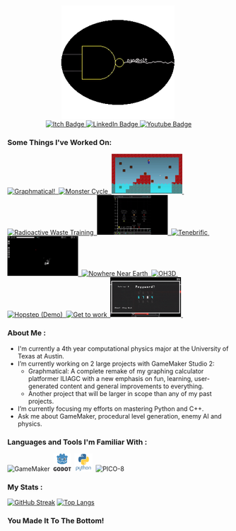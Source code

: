 <div id="header" align="center">
  <img src="https://github.com/nandbolt/Unfinished-Projects/blob/main/nand-gate.gif" title="nandbolt" alt="nandbolt" width="256" height="256"/>&nbsp;
  <div id="badges">
    <a href="https://nandbolt.itch.io/">
      <img src="https://img.shields.io/badge/Itch-red?style=for-the-badge&logo=itchdotio&logoColor=white" alt="Itch Badge"/>
    </a>
    <a href="https://www.linkedin.com/in/alexander-wilson-b5097916a/">
      <img src="https://img.shields.io/badge/LinkedIn-blue?style=for-the-badge&logo=linkedin&logoColor=white" alt="LinkedIn Badge"/>
    </a>
    <a href="https://www.youtube.com/channel/UCQF_UYpU0FnzPEFd3Hf_pfw">
      <img src="https://img.shields.io/badge/YouTube-red?style=for-the-badge&logo=youtube&logoColor=white" alt="Youtube Badge"/>
    </a>
  </div>
</div>

### Some Things I've Worked On:
<div>
  <a href="https://github.com/nandbolt/Graphmatical">
    <img src="https://github.com/nandbolt/Graphmatical/blob/main/gifs/gif-1.gif" title="Graphmatical!" alt="Graphmatical!" width="160" height="90"/>&nbsp;
  </a>
  <a href="https://github.com/nandbolt/Monster-Cycle">
    <img src="https://github.com/nandbolt/Monster-Cycle/blob/main/gifs/mc_gif-2-crop.gif" title="Monster Cycle" alt="Monster Cycle" width="160" height="90"/>&nbsp;
  </a>
  <a href="https://github.com/nandbolt/Box-Engine">
    <img src="https://github.com/nandbolt/Box-Engine/blob/main/gifs/box-engine_platformer.gif" title="Box Engine" alt="Box Engine" width="160" height="90"/>&nbsp;
  </a>
  <a href="https://team-7-ut.itch.io/radioactive-waste-training">
    <img src="https://github.com/nandbolt/nandbolt/blob/main/gifs/rwt-gif.gif" title="Radioactive Waste Training" alt="Radioactive Waste Training" width="160" height="90"/>&nbsp;
  </a>
  <a href="https://nandbolt.itch.io/iliagc">
    <img src="https://github.com/nandbolt/nandbolt/blob/main/gifs/iliagc-gif.gif" title="ILIAGC" alt="ILIAGC" width="160" height="90"/>&nbsp;
  </a>
  <a href="https://nandbolt.itch.io/tenebrific">
    <img src="https://github.com/nandbolt/nandbolt/blob/main/gifs/ten-gif.gif" title="Tenebrific" alt="Tenebrific" width="160" height="90"/>&nbsp;
  </a>
  <a href="https://nandbolt.itch.io/one-handed">
    <img src="https://github.com/nandbolt/nandbolt/blob/main/gifs/oh-gif.gif" title="One-Handed" alt="One-Handed" width="160" height="90"/>&nbsp;
  </a>
  <a href="https://nandbolt.itch.io/nowhere-near-earth">
    <img src="https://github.com/nandbolt/nandbolt/blob/main/gifs/nne-gif.gif" title="Nowhere Near Earth" alt="Nowhere Near Earth" width="160" height="90"/>&nbsp;
  </a>
  <a href="https://nandbolt.itch.io/oh3d">
    <img src="https://github.com/nandbolt/nandbolt/blob/main/gifs/oh3d-gif.gif" title="OH3D" alt="OH3D" width="160" height="90"/>&nbsp;
  </a>
  <a href="https://nandbolt.itch.io/hopstep-demo">
    <img src="https://github.com/nandbolt/nandbolt/blob/main/gifs/hopstep-gif.gif" title="Hopstep (Demo)" alt="Hopstep (Demo)" width="160" height="90"/>&nbsp;
  </a>
  <a href="https://quietwarrior.itch.io/get-to-work">
    <img src="https://github.com/nandbolt/nandbolt/blob/main/gifs/gtw-gif.gif" title="Get to work" alt="Get to work" width="160" height="90"/>&nbsp;
  </a>
  <a href="https://nandbolt.itch.io/neokyo-city">
    <img src="https://github.com/nandbolt/nandbolt/blob/main/gifs/nc-gif.gif" title="Neokyo City" alt="Neokyo City" width="160" height="90"/>&nbsp;
  </a>
</div>

### About Me :
- I'm currently a 4th year computational physics major at the University of Texas at Austin.
- I’m currently working on 2 large projects with GameMaker Studio 2:
  - Graphmatical: A complete remake of my graphing calculator platformer ILIAGC with a new emphasis on fun, learning, user-generated content and general improvements to everything.
  - Another project that will be larger in scope than any of my past projects.
- I’m currently focusing my efforts on mastering Python and C++.
- Ask me about GameMaker, procedural level generation, enemy AI and physics.

### Languages and Tools I'm Familiar With :
<div>
  <img src="https://www.svgrepo.com/show/373618/gamemaker2.svg" title="GameMaker" alt="GameMaker" width="40" height="40"/>&nbsp;
  <img src="https://github.com/devicons/devicon/blob/master/icons/godot/godot-original-wordmark.svg" title="Godot" alt="Godot" width="40" height="40"/>&nbsp;
  <img src="https://github.com/devicons/devicon/blob/master/icons/python/python-original-wordmark.svg" title="Python" alt="Python" width="40" height="40"/>&nbsp;
  <img src="https://user-images.githubusercontent.com/11636003/52351439-0d808e80-2a2b-11e9-8963-3d2af5080ea3.png" title="PICO-8" alt="PICO-8" width="40" height="40"/>&nbsp;
</div>

### My Stats :
[![GitHub Streak](http://github-readme-streak-stats.herokuapp.com?user=nandbolt&theme=dark&background=000000)](https://git.io/streak-stats)
[![Top Langs](https://github-readme-stats.vercel.app/api/top-langs/?username=nandbolt&layout=compact&theme=vision-friendly-dark)](https://github.com/anuraghazra/github-readme-stats)

### You Made It To The Bottom!
